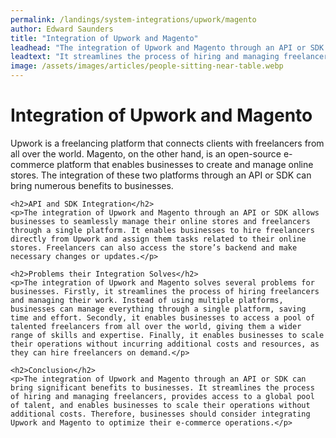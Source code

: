 ```yaml
---
permalink: /landings/system-integrations/upwork/magento
author: Edward Saunders
title: "Integration of Upwork and Magento"
leadhead: "The integration of Upwork and Magento through an API or SDK can bring significant benefits to businesses"
leadtext: "It streamlines the process of hiring and managing freelancers, provides access to a global pool of talent, and enables businesses to scale their operations without additional costs. Therefore, businesses should consider integrating Upwork and Magento to optimize their e-commerce operations."
image: /assets/images/articles/people-sitting-near-table.webp
---
```

<div class="arttext">    <h1>Integration of Upwork and Magento</h1>
    <p>Upwork is a freelancing platform that connects clients with freelancers from all over the world. Magento, on the other hand, is an open-source e-commerce platform that enables businesses to create and manage online stores. The integration of these two platforms through an API or SDK can bring numerous benefits to businesses.</p>

    <h2>API and SDK Integration</h2>
    <p>The integration of Upwork and Magento through an API or SDK allows businesses to seamlessly manage their online stores and freelancers through a single platform. It enables businesses to hire freelancers directly from Upwork and assign them tasks related to their online stores. Freelancers can also access the store’s backend and make necessary changes or updates.</p>

    <h2>Problems their Integration Solves</h2>
    <p>The integration of Upwork and Magento solves several problems for businesses. Firstly, it streamlines the process of hiring freelancers and managing their work. Instead of using multiple platforms, businesses can manage everything through a single platform, saving time and effort. Secondly, it enables businesses to access a pool of talented freelancers from all over the world, giving them a wider range of skills and expertise. Finally, it enables businesses to scale their operations without incurring additional costs and resources, as they can hire freelancers on demand.</p>

    <h2>Conclusion</h2>
    <p>The integration of Upwork and Magento through an API or SDK can bring significant benefits to businesses. It streamlines the process of hiring and managing freelancers, provides access to a global pool of talent, and enables businesses to scale their operations without additional costs. Therefore, businesses should consider integrating Upwork and Magento to optimize their e-commerce operations.</p>
</div>